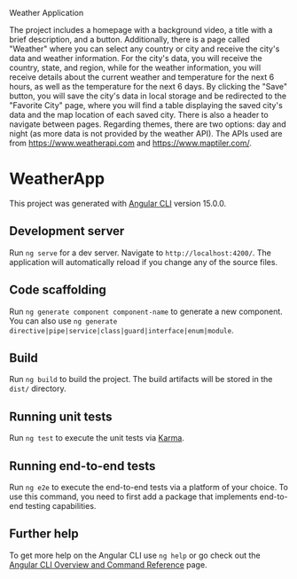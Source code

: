 Weather Application

The project includes a homepage with a background video, a title with a brief description, and a button. Additionally, there is a page called "Weather" where you can select any country or city and receive the city's data and weather information. For the city's data, you will receive the country, state, and region, while for the weather information, you will receive details about the current weather and temperature for the next 6 hours, as well as the temperature for the next 6 days. By clicking the "Save" button, you will save the city's data in local storage and be redirected to the "Favorite City" page, where you will find a table displaying the saved city's data and the map location of each saved city. There is also a header to navigate between pages. Regarding themes, there are two options: day and night (as more data is not provided by the weather API). The APIs used are from https://www.weatherapi.com and https://www.maptiler.com/.

# WeatherApp

This project was generated with [Angular CLI](https://github.com/angular/angular-cli) version 15.0.0.

## Development server

Run `ng serve` for a dev server. Navigate to `http://localhost:4200/`. The application will automatically reload if you change any of the source files.

## Code scaffolding

Run `ng generate component component-name` to generate a new component. You can also use `ng generate directive|pipe|service|class|guard|interface|enum|module`.

## Build

Run `ng build` to build the project. The build artifacts will be stored in the `dist/` directory.

## Running unit tests

Run `ng test` to execute the unit tests via [Karma](https://karma-runner.github.io).

## Running end-to-end tests

Run `ng e2e` to execute the end-to-end tests via a platform of your choice. To use this command, you need to first add a package that implements end-to-end testing capabilities.

## Further help

To get more help on the Angular CLI use `ng help` or go check out the [Angular CLI Overview and Command Reference](https://angular.io/cli) page.


